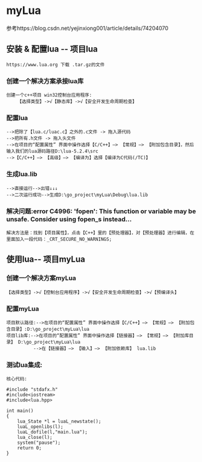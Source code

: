 # myLua
参考https://blog.csdn.net/yejinxiong001/article/details/74204070

## 安装 & 配置lua -- 项目lua
	https://www.lua.org 下载 .tar.gz的文件
	
### 创建一个解决方案承接lua库
	创建一个c++项目 win32控制台应用程序:
		【选择类型】->√【静态库】->√【安全开发生命周期检查】

### 配置lua
	-->把除了【lua.c/luac.c】之外的.c文件 -> 拖入源代码
	-->把所有.h文件 -> 拖入头文件
	-->在项目的“配置属性” 界面中操作选择【C/C++】—> 【常规】—> 【附加包含目录】，然后输入我们的lua源码路径D:\lua-5.2.4\src
	-->【C/C++】—> 【高级】—> 【编译为】选择【编译为C代码(/TC)】

### 生成lua.lib
	-->直接运行-->出错↓↓↓
	-->二次运行成功-->生成D:\go_project\myLua\Debug\lua.lib
	

### 解决问题:error C4996: 'fopen': This function or variable may be unsafe. Consider using fopen_s instead...
	解决方法是：找到【项目属性】，点击【C++】里的【预处理器】，对【预处理器】进行编辑，在里面加入一段代码：_CRT_SECURE_NO_WARNINGS;
	
## 使用lua-- 项目myLua
### 创建一个解决方案myLua
	【选择类型】->√【控制台应用程序】->√【安全开发生命周期检查】->√【预编译头】
### 配置myLua
	项目默认路径:-->在项目的“配置属性” 界面中操作选择【C/C++】—> 【常规】—> 【附加包含目录】:D:\go_project\myLua\lua
	项目lib库:-->在项目的“配置属性” 界面中操作选择【链接器】—> 【常规】—> 【附加库目录】 D:\go_project\myLua\lua
			  -->在【链接器】—> 【输入】—> 【附加依赖库】 lua.lib

### 测试lua集成:
	核心代码:
```
#include "stdafx.h"
#include<iostream>
#include<lua.hpp>

int main()
{
	lua_State *l = luaL_newstate();
	luaL_openlibs(l);
	luaL_dofile(l,"main.lua");
	lua_close(l);
	system("pause");
	return 0;
}

```	